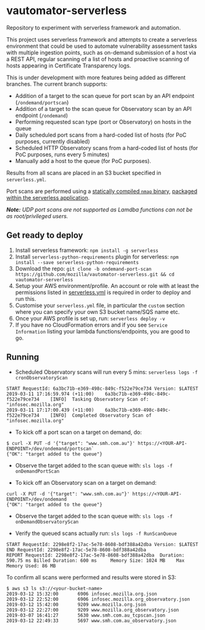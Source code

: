 # vautomator-serverless
Repository to experiment with serverless framework and automation.

This project uses serverless framework and attempts to create a serverless environment that could be used to automate vulnerability assessment tasks with multiple ingestion points, such as on-demand submission of a host via a REST API, regular scanning of a list of hosts and proactive scanning of hosts appearing in Certificate Transparency logs.

This is under development with more features being added as different branches. The current branch supports:
- Addition of a target to the scan queue for port scan by an API endpoint (`/ondemand/portscan`)
- Addition of a target to the scan queue for Observatory scan by an API endpoint (`/ondemand`)
- Performing requested scan type (port or Observatory) on hosts in the queue
- Daily scheduled port scans from a hard-coded list of hosts (for PoC purposes, currently disabled)
- Scheduled HTTP Observatory scans from a hard-coded list of hosts (for PoC purposes, runs every 5 minutes)
- Manually add a host to the queue (for PoC purposes).

Results from all scans are placed in an S3 bucket specified in `serverless.yml`.

Port scans are performed using a [statically compiled `nmap` binary](https://github.com/ernw/static-toolbox/releases/download/1.0.2/nmap-7.70SVN-b5bd185-x86_64-portable.zip), [packaged within the serverless application](https://github.com/mozilla/vautomator-serverless/blob/ondemand-port-scan/serverless.yml#L41-L43).

_**Note:** UDP port scans are not supported as Lamdba functions can not be as root/privileged users._

## Get ready to deploy

1. Install serverless framework: `npm install -g serverless`
2. Install `serverless-python-requirements` plugin for serverless: `npm install --save serverless-python-requirements`
3. Download the repo: `git clone -b ondemand-port-scan https://github.com/mozilla/vautomator-serverless.git && cd vautomator-serverless`
4. Setup your AWS environment/profile. An account or role with at least the permissions listed in [serverless.yml](https://github.com/mozilla/vautomator-serverless/blob/ondemand-port-scan/serverless.yml#L10-L33) is required in order to deploy and run this.
5. Customise your `serverless.yml` file, in particular the `custom` section where you can specify your own S3 bucket name/SQS name etc.
6. Once your AWS profile is set up, run: `serverless deploy -v`
7. If you have no CloudFormation errors and if you see `Service Information` listing your lambda functions/endpoints, you are good to go.

## Running

- Scheduled Observatory scans will run every 5 mins: `serverless logs -f cronObservatoryScan`

```
START RequestId: 6a3bc71b-e369-498c-849c-f522e79ce734 Version: $LATEST
2019-03-11 17:16:59.974 (+11:00)	6a3bc71b-e369-498c-849c-f522e79ce734	[INFO]	Tasking Observatory Scan of: "infosec.mozilla.org"
2019-03-11 17:17:00.439 (+11:00)	6a3bc71b-e369-498c-849c-f522e79ce734	[INFO]	Completed Observatory Scan of "infosec.mozilla.org"
```
- To kick off a port scan on a target on demand, do:
```
$ curl -X PUT -d '{"target": "www.smh.com.au"}' https://<YOUR-API-ENDPOINT>/dev/ondemand/portscan`
{"OK": "target added to the queue"}
```
  - Observe the target added to the scan queue with: `sls logs -f onDemandPortScan`

- To kick off an Observatory scan on a target on demand:
```
curl -X PUT -d '{"target": "www.smh.com.au"}' https://<YOUR-API-ENDPOINT>/dev/ondemand
{"OK": "target added to the queue"}
```
  - Observe the target added to the scan queue with: `sls logs -f onDemandObservatoryScan`

- Verify the queued scans actually run: `sls logs -f RunScanQueue`
```
START RequestId: 2298e8f2-17ac-5e78-8608-bdf388a42dba Version: $LATEST
END RequestId: 2298e8f2-17ac-5e78-8608-bdf388a42dba
REPORT RequestId: 2298e8f2-17ac-5e78-8608-bdf388a42dba	Duration: 590.75 ms	Billed Duration: 600 ms 	Memory Size: 1024 MB	Max Memory Used: 86 MB
```

To confirm all scans were performed and results were stored in S3:
```
$ aws s3 ls s3://<your-bucket-name>
2019-03-12 15:32:00       6906 infosec.mozilla.org.json
2019-03-12 22:52:00       6906 infosec.mozilla.org_observatory.json
2019-03-12 15:42:00       9209 www.mozilla.org.json
2019-03-12 22:27:00       9209 www.mozilla.org_observatory.json
2019-03-07 16:41:27       5630 www.smh.com.au_tcpscan.json
2019-03-12 22:49:33       5697 www.smh.com.au_observatory.json

```

